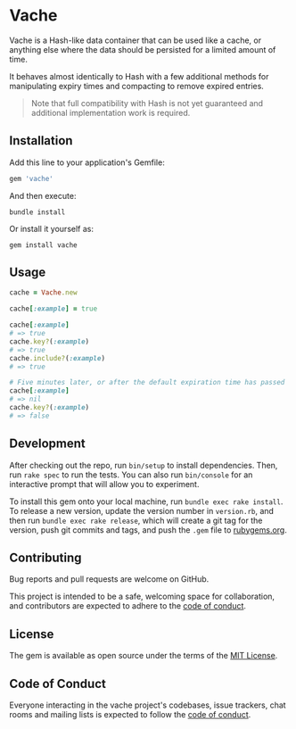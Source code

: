 # Vache

Vache is a Hash-like data container that can be used like a cache, or
anything else where the data should be persisted for a limited amount
of time.

It behaves almost identically to Hash with a few additional methods
for manipulating expiry times and compacting to remove expired entries.

> Note that full compatibility with Hash is not yet guaranteed and additional
> implementation work is required.

## Installation

Add this line to your application's Gemfile:

```ruby
gem 'vache'
```

And then execute:

```shell
bundle install
```

Or install it yourself as:

```shell
gem install vache
```

## Usage

```ruby
cache = Vache.new

cache[:example] = true

cache[:example]
# => true
cache.key?(:example)
# => true
cache.include?(:example)
# => true

# Five minutes later, or after the default expiration time has passed
cache[:example]
# => nil
cache.key?(:example)
# => false
```

## Development

After checking out the repo, run `bin/setup` to install dependencies. Then, run `rake spec` to run the tests. You can also run `bin/console` for an interactive prompt that will allow you to experiment.

To install this gem onto your local machine, run `bundle exec rake install`. To release a new version, update the version number in `version.rb`, and then run `bundle exec rake release`, which will create a git tag for the version, push git commits and tags, and push the `.gem` file to [rubygems.org](https://rubygems.org).

## Contributing

Bug reports and pull requests are welcome on GitHub.

This project is intended to be a safe, welcoming space for collaboration, and contributors are expected to adhere to the [code of conduct](https://github.com/postageapp/vache/blob/master/CODE_OF_CONDUCT.md).

## License

The gem is available as open source under the terms of the [MIT License](https://opensource.org/licenses/MIT).

## Code of Conduct

Everyone interacting in the vache project's codebases, issue trackers, chat rooms and mailing lists is expected to follow the [code of conduct](https://github.com/postageapp/vache/blob/master/CODE_OF_CONDUCT.md).
